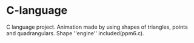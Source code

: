 # C-language
C language project. Animation made by using shapes of triangles, points and quadrangulars. Shape ''engine'' included(ppm6.c).
